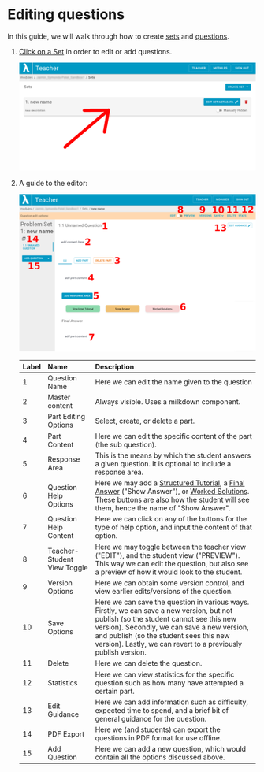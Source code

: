 # Editing questions

In this guide, we will walk through how to create [sets](https://lambda-feedback.github.io/Documentation/terminology#sets) and [questions](https://lambda-feedback.github.io/Documentation/terminology#questions).

1. <ins>Click on a Set</ins> in order to edit or add questions.

   ![set panel entry](./images/content-sets-questions-8.png)

2. A guide to the editor:

   ![set panel entry](./images/content-sets-questions-9.png)

   | Label | Name                        | Description                                                                                                                                                                                                                                                                                                                                                                                                                      |
   | ----- | --------------------------- | -------------------------------------------------------------------------------------------------------------------------------------------------------------------------------------------------------------------------------------------------------------------------------------------------------------------------------------------------------------------------------------------------------------------------------- |
   | 1     | Question Name               | Here we can edit the name given to the question                                                                                                                                                                                                                                                                                                                                                                                  |
   | 2     | Master content              | Always visible. Uses a milkdown component.                                                                                                                                                                                                                                                                                                                                                                                       |
   | 3     | Part Editing Options        | Select, create, or delete a part.                                                                                                                                                                                                                                                                                                                                                                                                |
   | 4     | Part Content                | Here we can edit the specific content of the part (the sub question).                                                                                                                                                                                                                                                                                                                                                            |
   | 5     | Response Area               | This is the means by which the student answers a given question. It is optional to include a response area.                                                                                                                                                                                                                                                                                                                      |
   | 6     | Question Help Options       | Here we may add a [Structured Tutorial](https://lambda-feedback.github.io/Documentation/terminology#structured-tutorial), a [Final Answer](https://lambda-feedback.github.io/Documentation/terminology#final-answer) ("Show Answer"), or [Worked Solutions](https://lambda-feedback.github.io/Documentation/terminology#worked-solution). These buttons are also how the student will see them, hence the name of "Show Answer". |
   | 7     | Question Help Content       | Here we can click on any of the buttons for the type of help option, and input the content of that option.                                                                                                                                                                                                                                                                                                                       |
   | 8     | Teacher-Student View Toggle | Here we may toggle between the teacher view ("EDIT"), and the student view ("PREVIEW"). This way we can edit the question, but also see a preview of how it would look to the student.                                                                                                                                                                                                                                           |
   | 9     | Version Options             | Here we can obtain some version control, and view earlier edits/versions of the question.                                                                                                                                                                                                                                                                                                                                        |
   | 10    | Save Options                | Here we can save the question in various ways. Firstly, we can save a new version, but not publish (so the student cannot see this new version). Secondly, we can save a new version, and publish (so the student sees this new version). Lastly, we can revert to a previously publish version.                                                                                                                                 |
   | 11    | Delete                      | Here we can delete the question.                                                                                                                                                                                                                                                                                                                                                                                                 |
   | 12    | Statistics                  | Here we can view statistics for the specific question such as how many have attempted a certain part.                                                                                                                                                                                                                                                                                                                            |
   | 13    | Edit Guidance               | Here we can add information such as difficulty, expected time to spend, and a brief bit of general guidance for the question.                                                                                                                                                                                                                                                                                                    |
   | 14    | PDF Export                  | Here we (and students) can export the questions in PDF format for use offline.                                                                                                                                                                                                                                                                                                                                                   |
   | 15    | Add Question                | Here we can add a new question, which would contain all the options discussed above.                                                                                                                                                                                                                                                                                                                                             |
